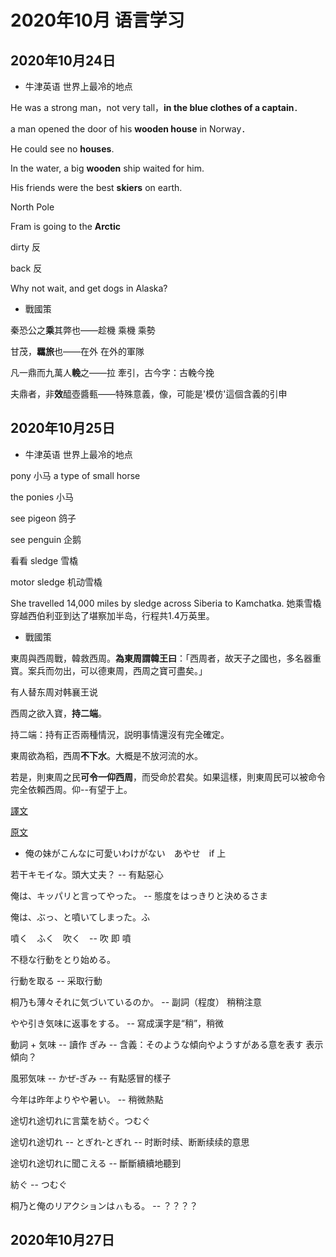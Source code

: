 # 2020年10月 语言学习

## 2020年10月24日

- 牛津英语 世界上最冷的地点

He was a strong man，not very tall，**in the blue clothes of a captain**．

a man opened the door of his **wooden house** in Norway．

He could see no **houses**.

In the water, a big **wooden** ship waited for him.

His friends were the best **skiers** on earth.

North Pole

Fram is going to the **Arctic**

dirty 反

back 反

Why not wait, and get dogs in Alaska?

- 戰國策

秦恐公之**乘**其弊也——趁機 乘機 乘勢

甘茂，**羈旅**也——在外 在外的軍隊

凡一鼎而九萬人**輓**之——拉 牽引，古今字：古輓今挽

夫鼎者，非**效**醯壺醬甀——特殊意義，像，可能是'模仿'這個含義的引申

## 2020年10月25日

- 牛津英语 世界上最冷的地点

pony 小马 a type of small horse

the ponies 小马

see pigeon 鸽子

see penguin 企鹅

看看 sledge 雪橇

motor sledge 机动雪橇

She travelled 14,000 miles by sledge across Siberia to Kamchatka. 她乘雪橇穿越西伯利亚到达了堪察加半岛，行程共1.4万英里。

- 戰國策

東周與西周戰，韓救西周。**為東周謂韓王曰**：「西周者，故天子之國也，多名器重寶。案兵而勿出，可以德東周，西周之寶可盡矣。」

有人替东周对韩襄王说

西周之欲入寶，**持二端**。

持二端：持有正否兩種情況，説明事情還沒有完全確定。

東周欲為稻，西周**不下水**。大概是不放河流的水。

若是，則東周之民**可令一仰西周**，而受命於君矣。如果這樣，則東周民可以被命令完全依賴西周。仰--有望于上。

<a href="https://so.gushiwen.org/guwen/bookv_46653FD803893E4F72E94963953AE045.aspx">譯文</a>

<a href="https://ctext.org/zhan-guo-ce/dong-zhou">原文</a>

- 俺の妹がこんなに可愛いわけがない　あやせ　if 上

若干キモイな。頭大丈夫？ -- 有點惡心

俺は、キッパリと言ってやった。 -- 態度をはっきりと決めるさま

俺は、ぶっ、と噴いてしまった。ふ

噴く　ふく　吹く　-- 吹 即 噴

不穏な行動をとり始める。

行動を取る -- 采取行動

桐乃も薄々それに気づいているのか。 -- 副詞（程度） 稍稍注意

やや引き気味に返事をする。 -- 寫成漢字是“稍”，稍微

動詞 + 気味 -- 讀作 ぎみ -- 含義：そのような傾向やようすがある意を表す 表示傾向？

風邪気味 -- かぜ‐ぎみ -- 有點感冒的樣子

今年は昨年よりやや暑い。 -- 稍微熱點

途切れ途切れに言葉を紡ぐ。つむぐ

途切れ途切れ -- とぎれ‐とぎれ -- 时断时续、断断续续的意思

途切れ途切れに聞こえる -- 斷斷續續地聽到

紡ぐ -- つむぐ

桐乃と俺のリアクションはㇵもる。 -- ？？？？

## 2020年10月27日

